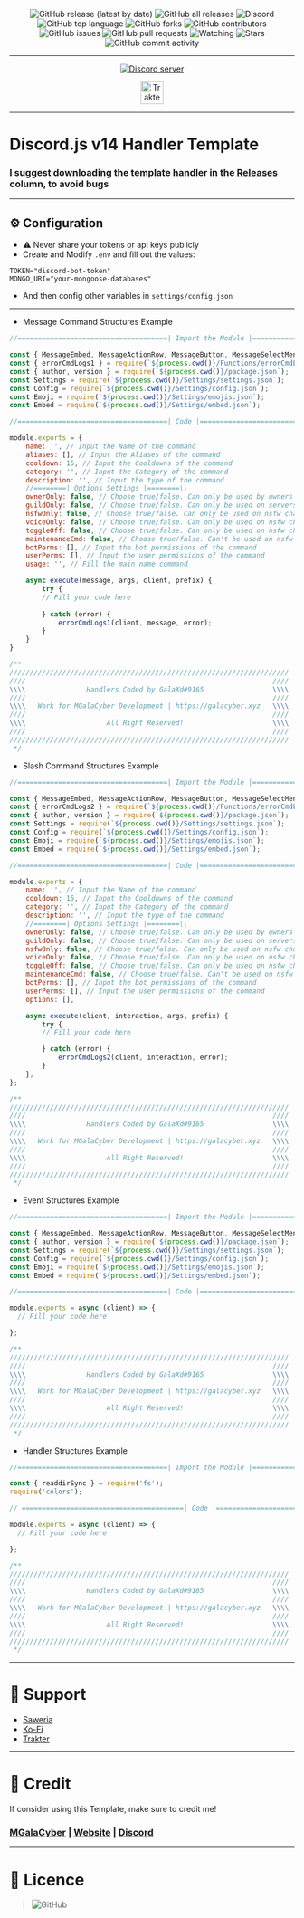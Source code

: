 <div align="center">
  
<!--   <img src="https://cdn.discordapp.com/attachments/893068961116225567/943053270375608360/FB_IMG_1642503622583.jpg" width="75%"></img>  -->
  
  ![GitHub release (latest by date)](https://img.shields.io/github/v/release/MGalaCyber/Discord.js-v14-Handler-Template?style=for-the-badge)
  ![GitHub all releases](https://img.shields.io/github/downloads/MGalaCyber/Discord.js-v14-Handler-Template/total?style=for-the-badge)
  ![Discord](https://img.shields.io/discord/826406117658853417?logo=discord&style=for-the-badge)
  ![GitHub top language](https://img.shields.io/github/languages/top/MGalaCyber/Discord.js-v14-Handler-Template?logo=javascript&style=for-the-badge)
  ![GitHub forks](https://img.shields.io/github/forks/MGalaCyber/Discord.js-v14-Handler-Template?logo=github&style=for-the-badge)
  ![GitHub contributors](https://img.shields.io/github/contributors/MGalaCyber/Discord.js-v14-Handler-Template?logo=github&style=for-the-badge)
  ![GitHub issues](https://img.shields.io/github/issues/MGalaCyber/Discord.js-v14-Handler-Template?logo=github&style=for-the-badge)
  ![GitHub pull requests](https://img.shields.io/github/issues-pr/MGalaCyber/Discord.js-v14-Handler-Template?logo=github&style=for-the-badge)
  ![Watching](https://img.shields.io/github/watchers/MGalaCyber/Discord.js-v14-Handler-Template?style=for-the-badge)
  ![Stars](https://img.shields.io/github/stars/MGalaCyber/Discord.js-v14-Handler-Template?style=for-the-badge)
  ![GitHub commit activity](https://img.shields.io/github/commit-activity/m/MGalaCyber/Discord.js-v14-Handler-Template?style=for-the-badge)
  
</div>

---------
<p align="center">
  <a href="https://discord.gg/VzGNhtmmfB" target="_blank">
      <img src="https://discordapp.com/api/guilds/826406117658853417/widget.png?style=banner2" alt="Discord server">
  </a>
</p>

<p align="center">
  <a href="https://trakteer.id/manggala1274" target="_blank">
      <img id="wse-buttons-preview" src="https://cdn.trakteer.id/images/embed/trbtn-green-1.png" height="40" style="border:0px;height:40px;" alt="Trakteer Saya">
  </a>
</p>

---------
# Discord.js v14 Handler Template
### I suggest downloading the template handler in the [Releases](https://github.com/MGalaCyber/Discord.js-v14-Handler-Template/releases/latest) column, to avoid bugs

---------
## ⚙ Configuration
- ⚠ Never share your tokens or api keys publicly
- Create and Modify `.env` and fill out the values:
```env
TOKEN="discord-bot-token"
MONGO_URI="your-mongoose-databases"
```
- And then config other variables in `settings/config.json`

---------

- Message Command Structures Example
```js
//=====================================| Import the Module |=====================================\\

const { MessageEmbed, MessageActionRow, MessageButton, MessageSelectMenu, MessageAttachment } = require('discord.js');
const { errorCmdLogs1 } = require(`${process.cwd()}/Functions/errorCmdLogs.js`);
const { author, version } = require(`${process.cwd()}/package.json`);
const Settings = require(`${process.cwd()}/Settings/settings.json`);
const Config = require(`${process.cwd()}/Settings/config.json`);
const Emoji = require(`${process.cwd()}/Settings/emojis.json`);
const Embed = require(`${process.cwd()}/Settings/embed.json`);

//=====================================| Code |=====================================\\

module.exports = {
    name: '', // Input the Name of the command
    aliases: [], // Input the Aliases of the command
    cooldown: 15, // Input the Cooldowns of the command
    category: '', // Input the Category of the command
    description: '', // Input the type of the command
    //========| Options Settings |========\\
    ownerOnly: false, // Choose true/false. Can only be used by owners registered with bots who can use this command
    guildOnly: false, // Choose true/false. Can only be used on servers registered by bots that can use this command
    nsfwOnly: false, // Choose true/false. Can only be used on nsfw channels that can use this command
    voiceOnly: false, // Choose true/false. Can only be used on nsfw channels that can use this command
    toggleOff: false, // Choose true/false. Can only be used on nsfw channels that can use this command
    maintenanceCmd: false, // Choose true/false. Can't be used on nsfw channels that can use this command
    botPerms: [], // Input the bot permissions of the command
    userPerms: [], // Input the user permissions of the command
    usage: '', // Fill the main name command

    async execute(message, args, client, prefix) {
        try {
        // Fill your code here
        
        } catch (error) {
            errorCmdLogs1(client, message, error);
        }
    }
}

/**
/////////////////////////////////////////////////////////////////////
////                                                             ////
\\\\               Handlers Coded by GalaXd#9165                 \\\\
////                                                             ////
\\\\   Work for MGalaCyber Development | https://galacyber.xyz   \\\\
////                                                             ////
\\\\                    All Right Reserved!                      \\\\
////                                                             ////
/////////////////////////////////////////////////////////////////////
 */
```
- Slash Command Structures Example
```js
//=====================================| Import the Module |=====================================\

const { MessageEmbed, MessageActionRow, MessageButton, MessageSelectMenu, MessageAttachment } = require('discord.js');
const { errorCmdLogs2 } = require(`${process.cwd()}/Functions/errorCmdLogs.js`);
const { author, version } = require(`${process.cwd()}/package.json`);
const Settings = require(`${process.cwd()}/Settings/settings.json`);
const Config = require(`${process.cwd()}/Settings/config.json`);
const Emoji = require(`${process.cwd()}/Settings/emojis.json`);
const Embed = require(`${process.cwd()}/Settings/embed.json`);

//=====================================| Code |=====================================\

module.exports = {
    name: '', // Input the Name of the command
    cooldown: 15, // Input the Cooldowns of the command
    category: '', // Input the Category of the command
    description: '', // Input the type of the command
    //========| Options Settings |========\\
    ownerOnly: false, // Choose true/false. Can only be used by owners registered with bots who can use this command
    guildOnly: false, // Choose true/false. Can only be used on servers registered by bots that can use this command
    nsfwOnly: false, // Choose true/false. Can only be used on nsfw channels that can use this command
    voiceOnly: false, // Choose true/false. Can only be used on nsfw channels that can use this command
    toggleOff: false, // Choose true/false. Can only be used on nsfw channels that can use this command
    maintenanceCmd: false, // Choose true/false. Can't be used on nsfw channels that can use this command
    botPerms: [], // Input the bot permissions of the command
    userPerms: [], // Input the user permissions of the command
    options: [],

    async execute(client, interaction, args, prefix) {
        try {
        // Fill your code here

        } catch (error) {
            errorCmdLogs2(client, interaction, error);
        }
    },
};

/**
/////////////////////////////////////////////////////////////////////
////                                                             ////
\\\\               Handlers Coded by GalaXd#9165                 \\\\
////                                                             ////
\\\\   Work for MGalaCyber Development | https://galacyber.xyz   \\\\
////                                                             ////
\\\\                    All Right Reserved!                      \\\\
////                                                             ////
/////////////////////////////////////////////////////////////////////
 */
```
- Event Structures Example
```js
//=====================================| Import the Module |=====================================\\

const { MessageEmbed, MessageActionRow, MessageButton, MessageSelectMenu, MessageAttachment } = require('discord.js');
const { author, version } = require(`${process.cwd()}/package.json`);
const Settings = require(`${process.cwd()}/Settings/settings.json`);
const Config = require(`${process.cwd()}/Settings/config.json`);
const Emoji = require(`${process.cwd()}/Settings/emojis.json`);
const Embed = require(`${process.cwd()}/Settings/embed.json`);

//=====================================| Code |=====================================\\

module.exports = async (client) => {
  // Fill your code here

};

/**
/////////////////////////////////////////////////////////////////////
////                                                             ////
\\\\               Handlers Coded by GalaXd#9165                 \\\\
////                                                             ////
\\\\   Work for MGalaCyber Development | https://galacyber.xyz   \\\\
////                                                             ////
\\\\                    All Right Reserved!                      \\\\
////                                                             ////
/////////////////////////////////////////////////////////////////////
 */
```
- Handler Structures Example
```js
//=====================================| Import the Module |=====================================\\

const { readdirSync } = require('fs');
require('colors');

// ========================================| Code |======================================= \\

module.exports = async (client) => {
  // Fill your code here

};

/**
/////////////////////////////////////////////////////////////////////
////                                                             ////
\\\\               Handlers Coded by GalaXd#9165                 \\\\
////                                                             ////
\\\\   Work for MGalaCyber Development | https://galacyber.xyz   \\\\
////                                                             ////
\\\\                    All Right Reserved!                      \\\\
////                                                             ////
/////////////////////////////////////////////////////////////////////
 */
```

---------
# 💖 Support
- [Saweria](https://saweria.co/Galaxy1274)
- [Ko-Fi](https://ko-fi.com/MGalaCyber1274)
- [Trakter](https://trakteer.id/manggala1274)

---------
# 💝 Credit
If consider using this Template, make sure to credit me!
### [MGalaCyber](https://github.com/MGalaCyber) | [Website](https://galacyber.vercel.app) | [Discord](https://discord.gg/VzGNhtmmfB)

---------
# 📜 Licence
> ![GitHub](https://img.shields.io/github/license/MGalaCyber/Discord.js-v14-Handler-Template?style=for-the-badge)
